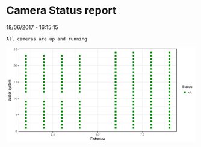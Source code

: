 Camera Status report
================
18/06/2017 - 16:15:15

    All cameras are up and running

![](camreport_files/figure-markdown_github/unnamed-chunk-2-1.png)
